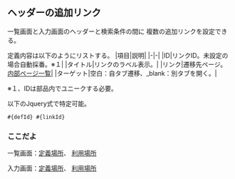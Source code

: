## ヘッダーの追加リンク

一覧画面と入力画面のヘッダーと検索条件の間に
複数の追加リンクを設定できる。

定義内容は以下のようにリストする。
|項目|説明|
|-|-|
|ID|リンクID。未設定の場合自動採番。※１|
|タイトル|リンクのラベル表示。|
|リンク|遷移先ページ。[内部ページ一覧](pages.md)|
|ターゲット|空白：自タブ遷移、_blank：別タブを開く。|

※１、IDは部品内でユニークする必要。

以下のJquery式で特定可能。
```
#{defId} #{linkId}
```
### ここだよ
一覧画面：[定義場所](https://efwgrp.github.io/ske_image/svg/header.lnks.listPage.def.svg)、
[利用場所](https://efwgrp.github.io/ske_image/svg/header.lnks.listPage.svg)

入力画面：[定義場所](https://efwgrp.github.io/ske_image/svg/header.lnks.inputPage.def.svg)、
[利用場所](https://efwgrp.github.io/ske_image/svg/header.lnks.inputPage.svg)

